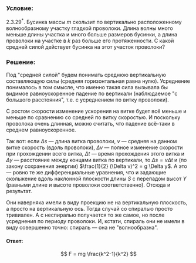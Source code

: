 ###  Условие:

$2.3.29^*.$ Бусинка массы $m$ скользит по вертикально расположенному волнообразному участку гладкой проволоки. Длина волны много меньше длины участка и много больше размеров бусинки, а длина проволоки на участке в $k$ раз больше его протяженности. С какой средней силой действует бусинка на этот участок проволоки?

###  Решение:

Под "средней силой" будем понимать среднюю вертикальную составляющую силы (средняя горизонтальная равна нулю). Усреднение понималось в том смысле, что именно такая сила вызывала бы видимое равноускоренное падение по вертикали (наблюдаемое "с большого расстояния", т.е. с усреднением по витку проволоки).

С ростом скорости изменение ускорения на витке будет всё меньше и меньше по сравнению со средней по витку скоростью. И поскольку проволока очень длинная, можно считать, что падение всё-таки в среднем равноускоренное.

Так вот: если $\Delta s$ — длина витка проволоки, $v$ — средняя на данном витке скорость (вдоль проволоки), $\Delta v$ — полное изменение скорости при прохождении всего витка, $\Delta t$ — время прохождения этого витка и $\Delta y$ — расстояние между концами витка по вертикали, то $\Delta s = v \Delta t$ и (по закону сохранения энергии) $\frac{1}{2} (\Delta v)^2 = g \Delta y$. А это — ровно те же дифференциальные уравнения, что и задающие скольжение вдоль наклонной плоскости длины $S$ с перепадом высот $Y$ (равными длине и высоте проволоки соответственно). Отсюда и результат.

Они наверняка имели в виду проекцию не на вертикальную плоскость, а просто на вертикальную ось. Тогда случай со спиралью просто тривиален. А с неспиралью получается то же самое, но после усреднения по периоду проволоки. И, кстати, спираль они не имели в виду совершенно точно: спираль — она не "волнообразна".

####  Ответ:

$$
F = mg \frac{k^2-1}{k^2}
$$